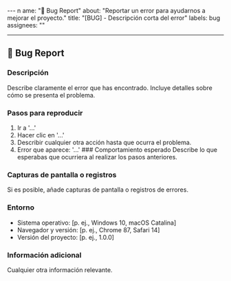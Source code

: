 
--- n
ame: "🐛 Bug Report" 
about: "Reportar un error para ayudarnos a mejorar el proyecto." 
title: "[BUG] - Descripción corta del error" 
labels: bug assignees: "" 

--- 

## 🐛 Bug Report 

### Descripción 

Describe claramente el error que has encontrado. Incluye detalles sobre cómo se presenta el problema. 

### Pasos para reproducir 

1. Ir a '...' 
2. Hacer clic en '...' 
3. Describir cualquier otra acción hasta que ocurra el problema. 
4. Error que aparece: '...' ### Comportamiento esperado Describe lo que esperabas que ocurriera al realizar los pasos anteriores. 

### Capturas de pantalla o registros 

Si es posible, añade capturas de pantalla o registros de errores. 

### Entorno 

- Sistema operativo: [p. ej., Windows 10, macOS Catalina] 
- Navegador y versión: [p. ej., Chrome 87, Safari 14] 
- Versión del proyecto: [p. ej., 1.0.0] 

### Información adicional 

Cualquier otra información relevante.